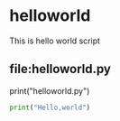 # helloworld
This is hello world script
## file:helloworld.py
print("helloworld.py")
```python
print("Hello,world")
